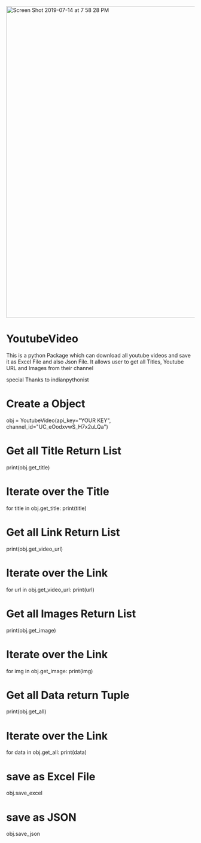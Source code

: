 <img width="834" alt="Screen Shot 2019-07-14 at 7 58 28 PM" src="https://user-images.githubusercontent.com/39345855/61190965-889d3f00-a672-11e9-8b97-917d97d71997.png">


# YoutubeVideo
This is a python Package which can download all youtube videos and save it as Excel File and also Json File. It allows user to get all Titles, Youtube URL and Images from their channel

special Thanks to indianpythonist

# Create a Object
obj = YoutubeVideo(api_key="YOUR KEY", channel_id="UC_eOodxvwS_H7x2uLQa")

# Get all Title Return List
print(obj.get_title)

# Iterate over the Title
for title in obj.get_title:
    print(title)

# Get all Link Return List
print(obj.get_video_url)

# Iterate over the Link
for url in obj.get_video_url:
    print(url)


# Get all Images Return List
print(obj.get_image)

# Iterate over the Link
for img in obj.get_image:
    print(img)

# Get all Data return Tuple
print(obj.get_all)

# Iterate over the Link
for data in obj.get_all:
    print(data)

# save as Excel File
obj.save_excel

# save as JSON
obj.save_json


